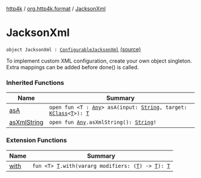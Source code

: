 [http4k](../index.md) / [org.http4k.format](index.md) / [JacksonXml](./-jackson-xml.md)

# JacksonXml

`object JacksonXml : `[`ConfigurableJacksonXml`](-configurable-jackson-xml/index.md) [(source)](https://github.com/http4k/http4k/blob/master/http4k-format-jackson-xml/src/main/kotlin/org/http4k/format/JacksonXml.kt#L9)

To implement custom XML configuration, create your own object singleton. Extra mappings can be added before done() is called.

### Inherited Functions

| Name | Summary |
|---|---|
| [asA](-configurable-jackson-xml/as-a.md) | `open fun <T : `[`Any`](https://kotlinlang.org/api/latest/jvm/stdlib/kotlin/-any/index.html)`> asA(input: `[`String`](https://kotlinlang.org/api/latest/jvm/stdlib/kotlin/-string/index.html)`, target: `[`KClass`](https://kotlinlang.org/api/latest/jvm/stdlib/kotlin.reflect/-k-class/index.html)`<`[`T`](-configurable-jackson-xml/as-a.md#T)`>): `[`T`](-configurable-jackson-xml/as-a.md#T) |
| [asXmlString](-configurable-jackson-xml/as-xml-string.md) | `open fun `[`Any`](https://kotlinlang.org/api/latest/jvm/stdlib/kotlin/-any/index.html)`.asXmlString(): `[`String`](https://kotlinlang.org/api/latest/jvm/stdlib/kotlin/-string/index.html)`!` |

### Extension Functions

| Name | Summary |
|---|---|
| [with](../org.http4k.core/with.md) | `fun <T> `[`T`](../org.http4k.core/with.md#T)`.with(vararg modifiers: (`[`T`](../org.http4k.core/with.md#T)`) -> `[`T`](../org.http4k.core/with.md#T)`): `[`T`](../org.http4k.core/with.md#T) |
